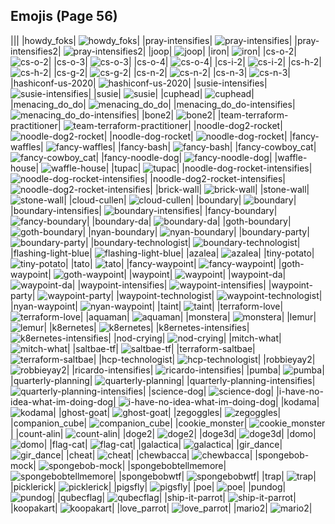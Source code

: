 
## Emojis (Page 56)
|||
|howdy_foks| ![howdy_foks](/output/howdy_foks.jpg)|
|pray-intensifies| ![pray-intensifies](/output/pray-intensifies.gif)|
|pray-intensifies2| ![pray-intensifies2](/output/pray-intensifies2.gif)|
|joop| ![joop](/output/joop.jpg)|
|iron| ![iron](/output/iron.png)|
|cs-o-2| ![cs-o-2](/output/cs-o-2.png)|
|cs-o-3| ![cs-o-3](/output/cs-o-3.png)|
|cs-o-4| ![cs-o-4](/output/cs-o-4.png)|
|cs-i-2| ![cs-i-2](/output/cs-i-2.png)|
|cs-h-2| ![cs-h-2](/output/cs-h-2.png)|
|cs-g-2| ![cs-g-2](/output/cs-g-2.png)|
|cs-n-2| ![cs-n-2](/output/cs-n-2.png)|
|cs-n-3| ![cs-n-3](/output/cs-n-3.png)|
|hashiconf-us-2020| ![hashiconf-us-2020](/output/hashiconf-us-2020.jpg)|
|susie-intensifies| ![susie-intensifies](/output/susie-intensifies.gif)|
|susie| ![susie](/output/susie.png)|
|cuphead| ![cuphead](/output/cuphead.gif)|
|menacing_do_do| ![menacing_do_do](/output/menacing_do_do.png)|
|menacing_do_do-intensifies| ![menacing_do_do-intensifies](/output/menacing_do_do-intensifies.gif)|
|bone2| ![bone2](/output/bone2.png)|
|team-terraform-practitioner| ![team-terraform-practitioner](/output/team-terraform-practitioner.gif)|
|noodle-dog2-rocket| ![noodle-dog2-rocket](/output/noodle-dog2-rocket.png)|
|noodle-dog-rocket| ![noodle-dog-rocket](/output/noodle-dog-rocket.png)|
|fancy-waffles| ![fancy-waffles](/output/fancy-waffles.png)|
|fancy-bash| ![fancy-bash](/output/fancy-bash.png)|
|fancy-cowboy_cat| ![fancy-cowboy_cat](/output/fancy-cowboy_cat.png)|
|fancy-noodle-dog| ![fancy-noodle-dog](/output/fancy-noodle-dog.png)|
|waffle-house| ![waffle-house](/output/waffle-house.gif)|
|tupac| ![tupac](/output/tupac.jpg)|
|noodle-dog-rocket-intensifies| ![noodle-dog-rocket-intensifies](/output/noodle-dog-rocket-intensifies.gif)|
|noodle-dog2-rocket-intensifies| ![noodle-dog2-rocket-intensifies](/output/noodle-dog2-rocket-intensifies.gif)|
|brick-wall| ![brick-wall](/output/brick-wall.png)|
|stone-wall| ![stone-wall](/output/stone-wall.png)|
|cloud-cullen| ![cloud-cullen](/output/cloud-cullen.png)|
|boundary| ![boundary](/output/boundary.png)|
|boundary-intensifies| ![boundary-intensifies](/output/boundary-intensifies.gif)|
|fancy-boundary| ![fancy-boundary](/output/fancy-boundary.png)|
|boundary-da| ![boundary-da](/output/boundary-da.png)|
|goth-boundary| ![goth-boundary](/output/goth-boundary.png)|
|nyan-boundary| ![nyan-boundary](/output/nyan-boundary.gif)|
|boundary-party| ![boundary-party](/output/boundary-party.gif)|
|boundary-technologist| ![boundary-technologist](/output/boundary-technologist.png)|
|flashing-light-blue| ![flashing-light-blue](/output/flashing-light-blue.gif)|
|azalea| ![azalea](/output/azalea.png)|
|tiny-potato| ![tiny-potato](/output/tiny-potato.jpg)|
|tato| ![tato](/output/tato)|
|fancy-waypoint| ![fancy-waypoint](/output/fancy-waypoint.png)|
|goth-waypoint| ![goth-waypoint](/output/goth-waypoint.png)|
|waypoint| ![waypoint](/output/waypoint.png)|
|waypoint-da| ![waypoint-da](/output/waypoint-da.png)|
|waypoint-intensifies| ![waypoint-intensifies](/output/waypoint-intensifies.gif)|
|waypoint-party| ![waypoint-party](/output/waypoint-party.gif)|
|waypoint-technologist| ![waypoint-technologist](/output/waypoint-technologist.png)|
|nyan-waypoint| ![nyan-waypoint](/output/nyan-waypoint.gif)|
|taint| ![taint](/output/taint.png)|
|terraform-love| ![terraform-love](/output/terraform-love.png)|
|aquaman| ![aquaman](/output/aquaman.png)|
|monstera| ![monstera](/output/monstera.png)|
|lemur| ![lemur](/output/lemur.png)|
|k8ernetes| ![k8ernetes](/output/k8ernetes.png)|
|k8ernetes-intensifies| ![k8ernetes-intensifies](/output/k8ernetes-intensifies.gif)|
|nod-crying| ![nod-crying](/output/nod-crying.gif)|
|mitch-what| ![mitch-what](/output/mitch-what.png)|
|saltbae-tf| ![saltbae-tf](/output/saltbae-tf.gif)|
|terraform-saltbae| ![terraform-saltbae](/output/terraform-saltbae)|
|hcp-technologist| ![hcp-technologist](/output/hcp-technologist.png)|
|robbieyay2| ![robbieyay2](/output/robbieyay2.gif)|
|ricardo-intensifies| ![ricardo-intensifies](/output/ricardo-intensifies.gif)|
|pumba| ![pumba](/output/pumba.png)|
|quarterly-planning| ![quarterly-planning](/output/quarterly-planning.jpg)|
|quarterly-planning-intensifies| ![quarterly-planning-intensifies](/output/quarterly-planning-intensifies.gif)|
|science-dog| ![science-dog](/output/science-dog)|
|i-have-no-idea-what-im-doing-dog| ![i-have-no-idea-what-im-doing-dog](/output/i-have-no-idea-what-im-doing-dog)|
|kodama| ![kodama](/output/kodama.gif)|
|ghost-goat| ![ghost-goat](/output/ghost-goat.png)|
|zegoggles| ![zegoggles](/output/zegoggles.png)|
|companion_cube| ![companion_cube](/output/companion_cube.png)|
|cookie_monster| ![cookie_monster](/output/cookie_monster.png)|
|count-alin| ![count-alin](/output/count-alin.png)|
|doge2| ![doge2](/output/doge2.png)|
|doge3d| ![doge3d](/output/doge3d.gif)|
|domo| ![domo](/output/domo.png)|
|flag-cat| ![flag-cat](/output/flag-cat.png)|
|galactica| ![galactica](/output/galactica.png)|
|gir_dance| ![gir_dance](/output/gir_dance.gif)|
|cheat| ![cheat](/output/cheat.png)|
|chewbacca| ![chewbacca](/output/chewbacca.png)|
|spongebob-mock| ![spongebob-mock](/output/spongebob-mock.png)|
|spongebobtellmemore| ![spongebobtellmemore](/output/spongebobtellmemore.jpg)|
|spongebobwtf| ![spongebobwtf](/output/spongebobwtf.jpg)|
|trap| ![trap](/output/trap.png)|
|picklerick| ![picklerick](/output/picklerick.png)|
|pigsfly| ![pigsfly](/output/pigsfly.jpg)|
|poe| ![poe](/output/poe.png)|
|pundog| ![pundog](/output/pundog.png)|
|qubecflag| ![qubecflag](/output/qubecflag.png)|
|ship-it-parrot| ![ship-it-parrot](/output/ship-it-parrot.gif)|
|koopakart| ![koopakart](/output/koopakart.gif)|
|love_parrot| ![love_parrot](/output/love_parrot.gif)|
|mario2| ![mario2](/output/mario2.gif)|